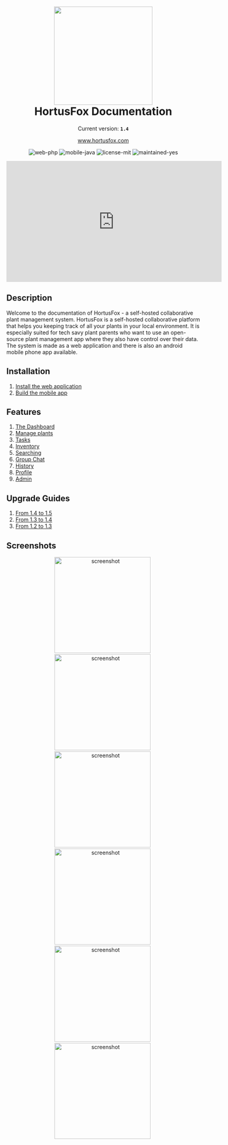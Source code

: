 <h1 align="center">
    <img src="gfx/logo.png" width="256"/><br/>
    HortusFox Documentation
</h1>

<p align="center">
    Current version: <strong><code>1.4</code></strong>
</p>

<p align="center">
    <a href="https://www.hortusfox.com/">www.hortusfox.com</a>
</p>

<p align="center">
    <img src="https://img.shields.io/badge/web-php-orange" alt="web-php"/>
    <img src="https://img.shields.io/badge/mobile-java-pink" alt="mobile-java"/>
    <img src="https://img.shields.io/badge/license-MIT-blue" alt="license-mit"/>
    <img src="https://img.shields.io/badge/maintained-yes-green" alt="maintained-yes"/>
</p>

<p align="center">
    <iframe width="560" height="315" src="https://www.youtube.com/embed/zbUeQ-o2odQ?si=e9eOKGJ40HcPVjb6" title="HortusFox" frameborder="0" allow="accelerometer; autoplay; clipboard-write; encrypted-media; gyroscope; picture-in-picture; web-share" allowfullscreen></iframe>
</p>

## Description
Welcome to the documentation of HortusFox - a self-hosted collaborative plant management system.
HortusFox is a self-hosted collaborative platform that helps you keeping track of all your plants
in your local environment. It is especially suited for tech savy plant parents who want to use an
open-source plant management app where they also have control over their data. The system is made
as a web application and there is also an android mobile phone app available.

## Installation
1. <a href="https://github.com/danielbrendel/hortusfox-web">Install the web application</a>
2. <a href="https://github.com/danielbrendel/hortusfox-app-android">Build the mobile app</a>

## Features
1. [The Dashboard](dashboard.md)
2. [Manage plants](plants.md)
3. [Tasks](tasks.md)
4. [Inventory](inventory.md)
5. [Searching](searching.md)
6. [Group Chat](groupchat.md)
7. [History](history.md)
8. [Profile](profile.md)
9. [Admin](admin.md)

## Upgrade Guides
1. [From 1.4 to 1.5](1.4to1.5.md)
2. [From 1.3 to 1.4](1.3to1.4.md)
3. [From 1.2 to 1.3](1.2to1.3.md)

## Screenshots
<p align="center">
    <img src="gfx/Screenshot_20231219_151002_HortusFox.jpg" alt="screenshot" width="250"/>&nbsp;
    <img src="gfx/Screenshot_20231219_151018_HortusFox.jpg" alt="screenshot" width="250"/>&nbsp;
    <img src="gfx/Screenshot_20231219_151203_HortusFox.jpg" alt="screenshot" width="250"/>&nbsp;
    <img src="gfx/Screenshot_20231219_151221_HortusFox.jpg" alt="screenshot" width="250"/>&nbsp;
    <img src="gfx/Screenshot_20231219_151428_HortusFox.jpg" alt="screenshot" width="250"/>&nbsp;
    <img src="gfx/Screenshot_20231219_151456_HortusFox.jpg" alt="screenshot" width="250"/>&nbsp;
</p>